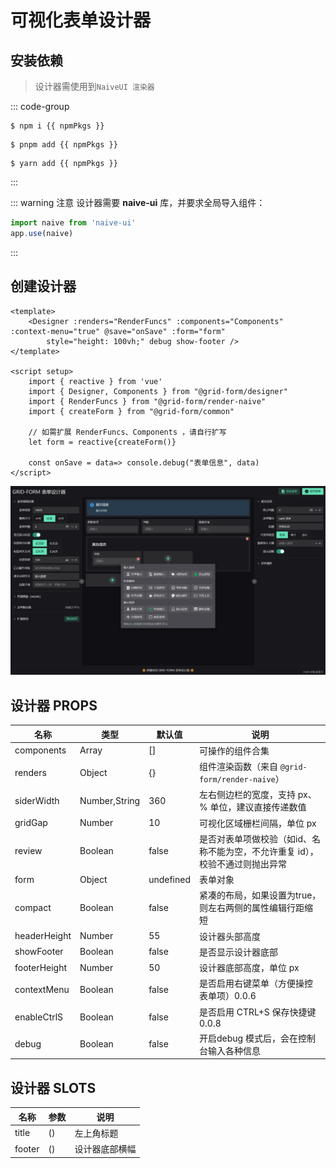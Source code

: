 # 可视化表单设计器

<script setup>
    const npmPkgs = '@grid-form/designer @grid-form/render-naive'
</script>

## 安装依赖
> 设计器需使用到`NaiveUI 渲染器`

::: code-group
```sh-vue [npm]
$ npm i {{ npmPkgs }}
```

```sh-vue [pnpm]
$ pnpm add {{ npmPkgs }}
```

```sh-vue [yarn]
$ yarn add {{ npmPkgs }}
```
:::

::: warning 注意
设计器需要 **naive-ui** 库，并要求全局导入组件：

```js {2}
import naive from 'naive-ui'
app.use(naive)
```
:::

## 创建设计器

```js-vue
<template>
    <Designer :renders="RenderFuncs" :components="Components" :context-menu="true" @save="onSave" :form="form" 
        style="height: 100vh;" debug show-footer />
</template>

<script setup>
    import { reactive } from 'vue'
    import { Designer, Components } from "@grid-form/designer"
    import { RenderFuncs } from "@grid-form/render-naive"
    import { createForm } from "@grid-form/common"

    // 如需扩展 RenderFuncs、Components ，请自行扩写
    let form = reactive{createForm()}

    const onSave = data=> console.debug("表单信息", data)
</script>
```

![设计器](/designer.png)


## 设计器 PROPS

名称|类型|默认值|说明
-|-|-|-
components|Array|[]|可操作的组件合集
renders|Object|{}|组件渲染函数（来自 `@grid-form/render-naive`）
siderWidth|Number,String|360|左右侧边栏的宽度，支持 px、% 单位，建议直接传递数值
gridGap|Number|10|可视化区域栅栏间隔，单位 px
review|Boolean|false|是否对表单项做校验（如id、名称不能为空，不允许重复 id），校验不通过则抛出异常
form|Object|undefined|表单对象
compact|Boolean|false|紧凑的布局，如果设置为true，则左右两侧的属性编辑行距缩短
headerHeight|Number|55|设计器头部高度
showFooter|Boolean|false|是否显示设计器底部
footerHeight|Number|50|设计器底部高度，单位 px
contextMenu|Boolean|false|是否启用右键菜单（方便操控表单项）<Badge>0.0.6</Badge>
enableCtrlS|Boolean|false|是否启用 CTRL+S 保存快捷键 <Badge>0.0.8</Badge>
debug|Boolean|false|开启debug 模式后，会在控制台输入各种信息

## 设计器 SLOTS

名称|参数|说明
-|-|-
title|()|左上角标题
footer|()|设计器底部横幅

